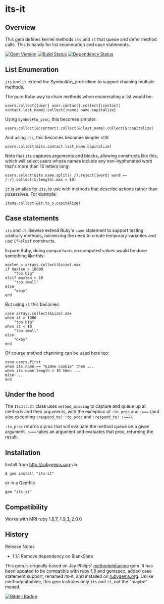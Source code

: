 # its-it


## Overview

This gem defines kernel methods `its` and `it` that queue and defer method
calls. This is handy for list enumeration and case statements.

[![Gem Version](https://badge.fury.io/rb/its-it.png)](http://badge.fury.io/rb/its-it)
[![Build Status](https://secure.travis-ci.org/ronen/its-it.png)](http://travis-ci.org/ronen/its-it)
[![Dependency Status](https://gemnasium.com/ronen/its-it.png)](https://gemnasium.com/ronen/its-it)

## List Enumeration

`its` and `it` extend the Symbol#to_proc idiom to support chaining multiple
methods.

The pure Ruby way to chain methods when enumerating a list would be:

    users.collect{|user| user.contact}.collect{|contact| contact.last_name}.collect{|name| name.capitalize}

Using `Symbol#to_proc`, this becomes simpler:

    users.collect(&:contact).collect(&:last_name).collect(&:capitalize)

And using `its`, this becomes becomes simpler still:

    users.collect(&its.contact.last_name.capitalize)

Note that `its` captures arguments and blocks, allowing constructs like this,
which will select users whose names include any non-hyphenated word that's
more than 10 letters long:

    users.select(&its.name.split(/ /).reject{|word| word =~ /-/}.collect(&:length).max > 10)

`it` is an alias for `its`, to use with methods that describe actions rather
than posessives. For example:

    items.collect(&it.to_s.capitalize)

## Case statements

`its` and `it` likewise extend Ruby's `case` statement to support testing
arbitrary methods, minimizing the need to create temporary variables and use
`if-elsif` constructs.

In pure Ruby, doing comparisons on computed values would be done something
like this:

    maxlen = arrays.collect(&size).max
    if maxlen > 10000
        "too big"
    elsif maxlen < 10
        "too small"
    else
        "okay"
    end

But using `it` this becomes:

    case arrays.collect(&size).max
    when it > 1000
        "too big"
    when it < 10
        "too small"
    else
        "okay"
    end

Of course method chanining can be used here too:

    case users.first
    when its.name == "Gimme Cookie" then ...
    when its.name.length > 10 then ...
    else ...
    end

## Under the hood

The `ItsIt::It` class uses `method_missing` to capture and queue up all
methods and their arguments, with the exception of `:to_proc` and `:===` (and
also excepting `:respond_to? :to_proc` and `:respond_to? :===`).

`:to_proc` returns a proc that will evaluate the method queue on a given
argument.  `:===` takes an argument and evaluates that proc, returning the
result.

## Installation

Install from http://rubygems.org via

    $ gem install "its-it"

or in a Gemfile

    gem "its-it"

## Compatibility

Works with MRI ruby 1.8.7, 1.9.3, 2.0.0

## History

Release Notes

*   1.1.1 Remove dependency on BlankSlate

This gem is orignally based on Jay Philips'
[methodphitamine](https://github.com/jicksta/methodphitamine) gem. It has been
updated to be compatible with ruby 1.9 and gemspec, added case statement
support, renamed its-it, and installed on [rubygems.org](http://rubygems.org).
 Unlike methodphitamine, this gem includes only `its` and `it`, not the
"maybe" monad.




[![Bitdeli Badge](https://d2weczhvl823v0.cloudfront.net/ronen/its-it/trend.png)](https://bitdeli.com/free "Bitdeli Badge")

